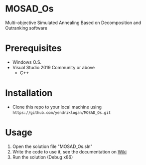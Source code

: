 # MOSAD_Os
Multi-objective Simulated Annealing Based on Decomposition and Outranking software
# Prerequisites
- Windows O.S.
- Visual Studio 2019 Community or above
  - C++
# Installation
- Clone this repo to your local machine using `https://github.com/yendriklogan/MOSAD_Os.git`
# Usage
1. Open the solution file "MOSAD_Os.sln"
2. Write the code to use it, see the documentation on [Wiki](https://github.com/yendriklogan/MOSAD_Os/wiki)
3. Run the solution (Debug x86)

